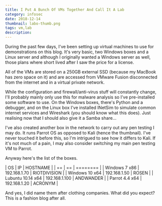 ```yaml
---
title: I Put A Bunch Of VMs Together And Call It A Lab
category: infosec
date: 2018-12-14
thumbnail: labo-thumb.png
tags: vm,lab
description:
---
```


During the past few days, I've been setting up virtual machines to use for demonstrations on this blog. It's very basic, two Windows boxes and a Linux server and although I originally wanted a Windows server as well, those plans where short lived after I saw the price for a license.

All of the VMs are stored on a 250GB external SSD (because my MacBook has zero space on it) and are accessed from VMware Fusion disconnected from the internet and in a virtual private network.

While the configuration and firewall/anti-virus stuff will constantly change, I'll probably mainly only use this for malware analysis so I've pre-installed some software to use. On the Windows boxes, there's Python and a debugger, and on the Linux box I've installed INetSim to simulate common internet services and Wireshark (you should know what this does). Just realising now that I should also give it a Samba share...

I've also created another box in the network to carry out any pen testing I may do. It runs Parrot OS as opposed to Kali (hence the thumbnail). I've never touched it before this, so I'm intrigued to see how it differs to Kali. If it's not much of a pain, I may also consider switching my main pen testing VM to Parrot.

Anyway here's the list of the boxes.

| OS | IP | HOSTNAME |
| == | == | ======== |
| Windows 7 x86 | 192.168.1.70 | RIOTDIVISION |
| Windows 10 x64 | 192.168.1.50 | ROSEN |
| Lubuntu 10.14 x64 | 192.168.1.100 | ANDWANDER |
| Parrot 4.4 x64 | 192.168.1.20 | ACRONYM |

And yes, I did name them after clothing companies. What did you expect? This is a fashion blog after all.

